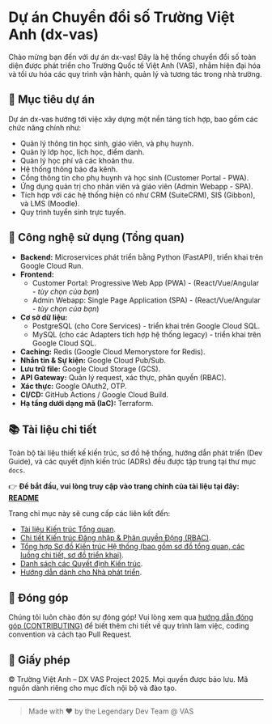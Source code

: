 # Dự án Chuyển đổi số Trường Việt Anh (dx-vas)

Chào mừng bạn đến với dự án dx-vas! Đây là hệ thống chuyển đổi số toàn diện được phát triển cho Trường Quốc tế Việt Anh (VAS), nhằm hiện đại hóa và tối ưu hóa các quy trình vận hành, quản lý và tương tác trong nhà trường.

## 🎯 Mục tiêu dự án

Dự án dx-vas hướng tới việc xây dựng một nền tảng tích hợp, bao gồm các chức năng chính như:

* Quản lý thông tin học sinh, giáo viên, và phụ huynh.
* Quản lý lớp học, lịch học, điểm danh.
* Quản lý học phí và các khoản thu.
* Hệ thống thông báo đa kênh.
* Cổng thông tin cho phụ huynh và học sinh (Customer Portal - PWA).
* Ứng dụng quản trị cho nhân viên và giáo viên (Admin Webapp - SPA).
* Tích hợp với các hệ thống hiện có như CRM (SuiteCRM), SIS (Gibbon), và LMS (Moodle).
* Quy trình tuyển sinh trực tuyến.

## 🚀 Công nghệ sử dụng (Tổng quan)

* **Backend:** Microservices phát triển bằng Python (FastAPI), triển khai trên Google Cloud Run.
* **Frontend:**
    * Customer Portal: Progressive Web App (PWA) - (React/Vue/Angular - *tùy chọn của bạn*)
    * Admin Webapp: Single Page Application (SPA) - (React/Vue/Angular - *tùy chọn của bạn*)
* **Cơ sở dữ liệu:**
    * PostgreSQL (cho Core Services) - triển khai trên Google Cloud SQL.
    * MySQL (cho các Adapters tích hợp hệ thống legacy) - triển khai trên Google Cloud SQL.
* **Caching:** Redis (Google Cloud Memorystore for Redis).
* **Nhắn tin & Sự kiện:** Google Cloud Pub/Sub.
* **Lưu trữ file:** Google Cloud Storage (GCS).
* **API Gateway:** Quản lý request, xác thực, phân quyền (RBAC).
* **Xác thực:** Google OAuth2, OTP.
* **CI/CD:** GitHub Actions / Google Cloud Build.
* **Hạ tầng dưới dạng mã (IaC):** Terraform.

## 📚 Tài liệu chi tiết

Toàn bộ tài liệu thiết kế kiến trúc, sơ đồ hệ thống, hướng dẫn phát triển (Dev Guide), và các quyết định kiến trúc (ADRs) đều được tập trung tại thư mục `docs`.

👉 **Để bắt đầu, vui lòng truy cập vào trang chính của tài liệu tại đây:** [**README**](./docs/README.md)

Trang chỉ mục này sẽ cung cấp các liên kết đến:

* [Tài liệu Kiến trúc Tổng quan](./docs/README.md).
* [Chi tiết Kiến trúc Đăng nhập & Phân quyền Động (RBAC)](./docs/architecture/rbac-deep-dive.md).
* [Tổng hợp Sơ đồ Kiến trúc Hệ thống (bao gồm sơ đồ tổng quan, các luồng chi tiết, sơ đồ triển khai)](./docs/architecture/system-diagrams.md).
* [Danh sách các Quyết định Kiến trúc](./docs/ADR/index.md).
* [Hướng dẫn dành cho Nhà phát triển](./docs/dev/dev-guide.md).

## 🤝 Đóng góp

Chúng tôi luôn chào đón sự đóng góp! Vui lòng xem qua [hướng dẫn đóng góp (CONTRIBUTING)](./docs/dev/CONTRIBUTING.md) để biết thêm chi tiết về quy trình làm việc, coding convention và cách tạo Pull Request.

## 📝 Giấy phép

© Trường Việt Anh – DX VAS Project 2025. Mọi quyền được bảo lưu. Mã nguồn dành riêng cho mục đích nội bộ và đào tạo.

---

> Made with ❤️ by the Legendary Dev Team @ VAS
